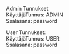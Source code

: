Admin Tunnukset<br>
KäyttäjäTunnus: ADMIN<br>
Ssalasana: password

User Tunnukset:<br>
KäyttäjäTunnus: USER<br>
Ssalasana: password

